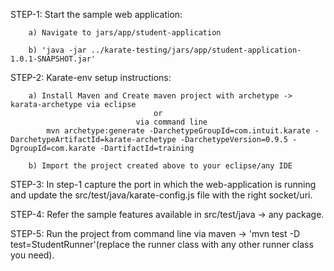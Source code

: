 STEP-1: Start the sample web application:

		a) Navigate to jars/app/student-application 

	    b) 'java -jar ../karate-testing/jars/app/student-application-1.0.1-SNAPSHOT.jar'


STEP-2: Karate-env setup instructions:
			
		a) Install Maven and Create maven project with archetype -> karata-archetype via eclipse 
									or
								via command line 
			mvn archetype:generate -DarchetypeGroupId=com.intuit.karate -DarchetypeArtifactId=karate-archetype -DarchetypeVersion=0.9.5 -DgroupId=com.karate -DartifactId=training
			
		b) Import the project created above to your eclipse/any IDE
		
STEP-3: In step-1 capture the port in which the web-application is running and update the src/test/java/karate-config.js file with the right socket/uri.

STEP-4: Refer the sample features available in src/test/java -> any package.

STEP-5: Run the project from command line via maven -> 'mvn test -D test=StudentRunner'(replace the runner class with any other runner class you need).
